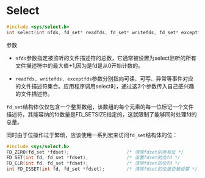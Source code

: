 # Select

```c
#include <sys/select.h>
int select(int nfds, fd_set* readfds, fd_set* writefds, fd_set* exceptfds, struct timeval* timeout);
```
参数
- `nfds`参数指定被监听的文件描述符的总数，它通常被设置为select监听的所有文件描述符中的最大值+1,因为是fd是从0开始计数的。

- `readfds, writefds, exceptfds`参数分别指向可读、可写、异常等事件对应的文件描述符集合。应用程序调用select时，通过这3个参数传入自己感兴趣的文件描述符。

`fd_set`结构体仅仅包含一个整型数组，该数组的每个元素的每一位标记一个文件描述符，其能容纳的fd数量是FD_SETSIZE指定的，这就限制了能够同时处理fd的总量。

同时由于位操作过于繁琐，应该使用一系列宏来访问`fd_set`结构体的位：
```c
#include <sys/select.h>
FD_ZERO(fd_set *fdset);                     /* 清除fdset的所有位 */
FD_SET(int fd, fd_set *fdset);              /* 设置fdset的位fd */
FD_CLR(int fd, fd_set *fdset);              /* 清除fdset的位fd */
int FD_ISSET(int fd, fd_set *fdset);        /* 清除fdset的位是否被设置 */
```